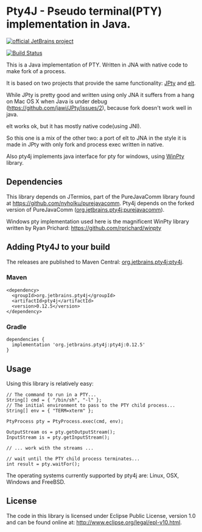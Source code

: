 # Pty4J - Pseudo terminal(PTY) implementation in Java.

[![official JetBrains project](http://jb.gg/badges/official.svg)](https://confluence.jetbrains.com/display/ALL/JetBrains+on+GitHub)


[![Build Status](https://travis-ci.com/traff/pty4j.svg?branch=master)](https://travis-ci.com/JetBrains/pty4j)

This is a Java implementation of PTY. Written in JNA with native code to make fork of a process.

It is based on two projects that provide the same functionality: [JPty](https://github.com/jawi/JPty)
and [elt](https://code.google.com/p/elt/). 

While JPty is pretty good and written using only JNA it suffers from a 
hang on Mac OS X when Java is under debug (https://github.com/jawi/JPty/issues/2), because
fork doesn't work well in java.

elt works ok, but it has mostly native code(using JNI).

So this one is a mix of the other two: a port of elt to JNA in the style it is made in JPty with only
fork and process exec written in native.

Also pty4j implements java interface for pty for windows, using [WinPty](https://github.com/rprichard/winpty) library.

## Dependencies

This library depends on JTermios, part of the PureJavaComm library found at
<https://github.com/nyholku/purejavacomm>. Pty4j depends on the forked version of PureJavaComm ([org.jetbrains.pty4j:purejavacomm](https://packages.jetbrains.team/maven/p/ij/intellij-dependencies/org/jetbrains/pty4j/purejavacomm/)).

Windows pty implementation used here is the magnificent WinPty library written by Ryan Prichard: https://github.com/rprichard/winpty

## Adding Pty4J to your build

The releases are published to Maven Central: [org.jetbrains.pty4j:pty4j](https://search.maven.org/artifact/org.jetbrains.pty4j/pty4j).

### Maven

```
<dependency>
  <groupId>org.jetbrains.pty4j</groupId>
  <artifactId>pty4j</artifactId>
  <version>0.12.5</version>
</dependency>
```

### Gradle

```
dependencies {
  implementation 'org.jetbrains.pty4j:pty4j:0.12.5'
}
```

## Usage

Using this library is relatively easy:

    // The command to run in a PTY...
    String[] cmd = { "/bin/sh", "-l" };
    // The initial environment to pass to the PTY child process...
    String[] env = { "TERM=xterm" };

    PtyProcess pty = PtyProcess.exec(cmd, env);

    OutputStream os = pty.getOutputStream();
    InputStream is = pty.getInputStream();
    
    // ... work with the streams ...
    
    // wait until the PTY child process terminates...
    int result = pty.waitFor();

The operating systems currently supported by pty4j are: Linux, OSX, Windows and FreeBSD.

## License

The code in this library is licensed under Eclipse Public License, version 
1.0 and can be found online at: <http://www.eclipse.org/legal/epl-v10.html>.

